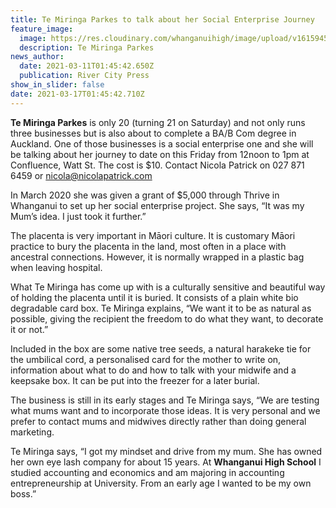 ```yaml
---
title: Te Miringa Parkes to talk about her Social Enterprise Journey
feature_image:
  image: https://res.cloudinary.com/whanganuihigh/image/upload/v1615945649/News/Te_Miringa_Parkes._RCP_11.3.21.jpg
  description: Te Miringa Parkes
news_author:
  date: 2021-03-11T01:45:42.650Z
  publication: River City Press
show_in_slider: false
date: 2021-03-17T01:45:42.710Z
---
```

**Te Miringa Parkes** is only 20 (turning 21 on Saturday) and not only runs three businesses but is also about to complete a BA/B Com degree in Auckland. One of those businesses is a social enterprise one and she will be talking about her journey to date on this Friday from 12noon to 1pm at Confluence, Watt St. The cost is $10. Contact Nicola Patrick on 027 871 6459 or nicola@nicolapatrick.com

In March 2020 she was given a grant of $5,000 through Thrive in Whanganui to set up her social enterprise project.  She says, “It was my Mum’s idea. I just took it further.”

The placenta is very important in Māori culture. It is customary Māori practice to bury the placenta in the land, most often in a place with ancestral connections. However, it is normally wrapped in a plastic bag when leaving hospital.

What Te Miringa has come up with is a culturally sensitive and beautiful way of holding the placenta until it is buried. It consists of a plain white bio degradable card box. Te Miringa explains, “We want it to be as natural as possible, giving the recipient the freedom to do what they want, to decorate it or not.”

Included in the box are some native tree seeds, a natural harakeke tie for the umbilical cord, a personalised card for the mother to write on, information about what to do and how to talk with your midwife and a keepsake box. It can be put into the freezer for a later burial.

The business is still in its early stages and Te Miringa says, “We are testing what mums want and to incorporate those ideas. It is very personal and we prefer to contact mums and midwives directly rather than doing general marketing.

Te Miringa says, “I got my mindset and drive from my mum. She has owned her own eye lash company for about 15 years. At **Whanganui High School** I studied accounting and economics and am majoring in accounting entrepreneurship at University. From an early age I wanted to be my own boss.”